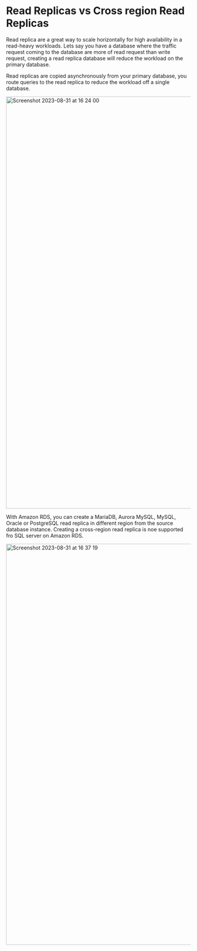 # Read Replicas vs Cross region Read Replicas

Read replica are a great way to scale horizontally for high availability in a read-heavy workloads. Lets say you have a database where the traffic request coming to the database are more of read request than write request, creating a read replica database will reduce the workload on the primary database.

Read replicas are copied asynchronously from your primary database, you route queries to the read replica to reduce the workload off a single database.


<img width="1123" alt="Screenshot 2023-08-31 at 16 24 00" src="https://github.com/McTello/Read-Replica-vs-Cross-Region-Replicas/assets/89931817/dad41911-45bf-4c1c-86a9-66f4218f754d">



With Amazon RDS, you can create a MariaDB, Aurora MySQL, MySQL, Oracle or PostgreSQL read replica in different region from the source database instance. Creating a cross-region read replica is noe supported fro SQL server on Amazon RDS.


<img width="1093" alt="Screenshot 2023-08-31 at 16 37 19" src="https://github.com/McTello/Same-Region-Read-Replica-vs-Cross-Region-Replicas/assets/89931817/14a17fc8-4ab7-4c2d-b42b-cfe969466c74">

